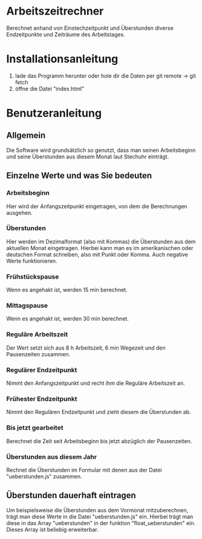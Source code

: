 # Arbeitszeitrechner
Berechnet anhand von Einstechzeitpunkt und Überstunden diverse Endzeitpunkte und Zeiträume des Arbeitstages.

# Installationsanleitung
1.  lade das Programm herunter oder hole dir die Daten per git remote -> git fetch
2.  öffne die Datei "index.html"

# Benutzeranleitung
## Allgemein
Die Software wird grundsätzlich so genutzt, dass man seinen Arbeitsbeginn und seine Überstunden aus diesem Monat laut Stechuhr einträgt.

## Einzelne Werte und was Sie bedeuten

### Arbeitsbeginn
Hier wird der Anfangszeitpunkt eingetragen, von dem die Berechnungen ausgehen.

### Überstunden
Hier werden im Dezimalformat (also mit Kommas) die Überstunden aus dem aktuellen Monat eingetragen. Hierbei kann man es im amerikanischen oder deutschen Format schreiben, also mit Punkt oder Komma. Auch negative Werte funktionieren.

### Frühstückspause
Wenn es angehakt ist, werden 15 min berechnet.

### Mittagspause
Wenn es angehakt ist, werden 30 min berechnet.

### Reguläre Arbeitszeit
Der Wert setzt sich aus 8 h Arbeitszeit, 6 min Wegezeit und den Pausenzeiten zusammen.

### Regulärer Endzeitpunkt
Nimmt den Anfangszeitpunkt und recht ihm die Reguläre Arbeitszeit an.

### Frühester Endzeitpunkt
Nimmt den Regulären Endzeitpunkt und zieht diesem die Überstunden ab.

### Bis jetzt gearbeitet
Berechnet die Zeit seit Arbeitsbeginn bis jetzt abzüglich der Pausenzeiten.

### Überstunden aus diesem Jahr
Rechnet die Überstunden im Formular mit denen aus der Datei "ueberstunden.js" zusammen.

## Überstunden dauerhaft eintragen
Um beispielsweise die Überstunden aus dem Vormonat mitzuberechnen, trägt man diese Werte in die Datei "ueberstunden.js" ein.
Hierbei trägt man diese in das Array "ueberstunden" in der funktion "float_ueberstunden" ein. Dieses Array ist beliebig erweiterbar.
